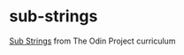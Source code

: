# sub-strings
[Sub Strings](https://www.theodinproject.com/courses/ruby-programming/lessons/sub-strings) from The Odin Project curriculum

